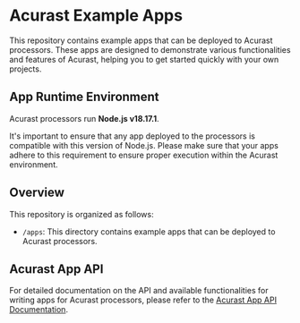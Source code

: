 # Acurast Example Apps

This repository contains example apps that can be deployed to Acurast processors. These apps are designed to demonstrate various functionalities and features of Acurast, helping you to get started quickly with your own projects.

## App Runtime Environment

Acurast processors run **Node.js v18.17.1**.

It's important to ensure that any app deployed to the processors is compatible with this version of Node.js. Please make sure that your apps adhere to this requirement to ensure proper execution within the Acurast environment.

## Overview

This repository is organized as follows:

- `/apps`: This directory contains example apps that can be deployed to Acurast processors.

## Acurast App API

For detailed documentation on the API and available functionalities for writing apps for Acurast processors, please refer to the [Acurast App API Documentation](https://docs.acurast.com/developers/job-runtime-environment/).